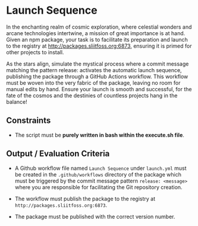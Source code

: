 # Launch Sequence

In the enchanting realm of cosmic exploration, where celestial wonders and arcane technologies intertwine, a mission of great importance is at hand. Given an npm package, your task is to facilitate its preparation and launch to the registry at http://packages.sliitfoss.org:6873, ensuring it is primed for other projects to install.

As the stars align, simulate the mystical process where a commit message matching the pattern release: <message> activates the automatic launch sequence, publishing the package through a GitHub Actions workflow. This workflow must be woven into the very fabric of the package, leaving no room for manual edits by hand. Ensure your launch is smooth and successful, for the fate of the cosmos and the destinies of countless projects hang in the balance!

## Constraints

- The script must be **purely written in bash within the execute.sh file**.

## Output / Evaluation Criteria

- A Github workflow file named `Launch Sequence` under `launch.yml` must be created in the `.github/workflows` directory of the package which must be triggered by the commit message pattern `release: <message>` where you are responsible for facilitating the Git repository creation.

- The workflow must publish the package to the registry at `http://packages.sliitfoss.org:6873`.

- The package must be published with the correct version number.
